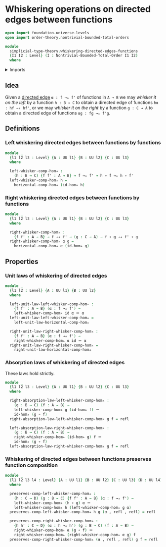 # Whiskering operations on directed edges between functions

```agda
open import foundation.universe-levels
open import order-theory.nontrivial-bounded-total-orders

module
  simplicial-type-theory.whiskering-directed-edges-functions
  {I1 I2 : Level} (I : Nontrivial-Bounded-Total-Order I1 I2)
  where
```

<details><summary>Imports</summary>

```agda
open import foundation.action-on-identifications-functions
open import foundation.cartesian-product-types
open import foundation.dependent-pair-types
open import foundation.equality-cartesian-product-types
open import foundation.equality-dependent-pair-types
open import foundation.equivalences
open import foundation.function-extensionality
open import foundation.function-types
open import foundation.functoriality-cartesian-product-types
open import foundation.functoriality-dependent-pair-types
open import foundation.homotopies
open import foundation.identity-types
open import foundation.retractions
open import foundation.sections
open import foundation.type-arithmetic-dependent-function-types
open import foundation.type-theoretic-principle-of-choice
open import foundation.universe-levels

open import orthogonal-factorization-systems.extensions-maps

open import simplicial-type-theory.arrows I
open import simplicial-type-theory.directed-edges I
open import simplicial-type-theory.directed-interval-type I
open import simplicial-type-theory.horizontal-composition-arrows-functions I
open import simplicial-type-theory.horizontal-composition-directed-edges-functions I
```

</details>

## Idea

Given a [directed edge](simplicial-type-theory.directed-edges.md) `α : f →▵ f'`
of functions in `A → B` we may _whisker it on the left_ by a function
`h : B → C` to obtain a directed edge of functions `hα : hf →▵ hf'`, or we may
_whisker it on the right_ by a function `g : C → A` to obtain a directed edge of
functions `αg : fg →▵ f'g`.

## Definitions

### Left whiskering directed edges between functions by functions

```agda
module _
  {l1 l2 l3 : Level} {A : UU l1} {B : UU l2} {C : UU l3}
  where

  left-whisker-comp-hom▵ :
    (h : B → C) {f f' : A → B} → f →▵ f' → h ∘ f →▵ h ∘ f'
  left-whisker-comp-hom▵ h =
    horizontal-comp-hom▵ (id-hom▵ h)
```

### Right whiskering directed edges between functions by functions

```agda
module _
  {l1 l2 l3 : Level} {A : UU l1} {B : UU l2} {C : UU l3}
  where

  right-whisker-comp-hom▵ :
    {f f' : A → B} → f →▵ f' → (g : C → A) → f ∘ g →▵ f' ∘ g
  right-whisker-comp-hom▵ α g =
    horizontal-comp-hom▵ α (id-hom▵ g)
```

## Properties

### Unit laws of whiskering of directed edges

```agda
module _
  {l1 l2 : Level} {A : UU l1} {B : UU l2}
  where

  left-unit-law-left-whisker-comp-hom▵ :
    {f f' : A → B} (α : f →▵ f') →
    left-whisker-comp-hom▵ id α ＝ α
  left-unit-law-left-whisker-comp-hom▵ =
    left-unit-law-horizontal-comp-hom▵

  right-unit-law-right-whisker-comp-hom▵ :
    {f f' : A → B} (α : f →▵ f') →
    right-whisker-comp-hom▵ α id ＝ α
  right-unit-law-right-whisker-comp-hom▵ =
    right-unit-law-horizontal-comp-hom▵
```

### Absorption laws of whiskering of directed edges

These laws hold strictly.

```agda
module _
  {l1 l2 l3 : Level} {A : UU l1} {B : UU l2} {C : UU l3}
  where

  right-absorption-law-left-whisker-comp-hom▵ :
    (g : B → C) (f : A → B) →
    left-whisker-comp-hom▵ g (id-hom▵ f) ＝
    id-hom▵ (g ∘ f)
  right-absorption-law-left-whisker-comp-hom▵ g f = refl

  left-absorption-law-right-whisker-comp-hom▵ :
    (g : B → C) (f : A → B) →
    right-whisker-comp-hom▵ (id-hom▵ g) f ＝
    id-hom▵ (g ∘ f)
  left-absorption-law-right-whisker-comp-hom▵ g f = refl
```

### Whiskering of directed edges between functions preserves function composition

```agda
module _
  {l1 l2 l3 l4 : Level} {A : UU l1} {B : UU l2} {C : UU l3} {D : UU l4}
  where

  preserves-comp-left-whisker-comp-hom▵ :
    (h : C → D) (g : B → C) {f f' : A → B} (α : f →▵ f') →
    left-whisker-comp-hom▵ (h ∘ g) α ＝
    left-whisker-comp-hom▵ h (left-whisker-comp-hom▵ g α)
  preserves-comp-left-whisker-comp-hom▵ h g (α , refl , refl) = refl

  preserves-comp-right-whisker-comp-hom▵ :
    {h h' : C → D} (α : h →▵ h') (g : B → C) (f : A → B) →
    right-whisker-comp-hom▵ α (g ∘ f) ＝
    right-whisker-comp-hom▵ (right-whisker-comp-hom▵ α g) f
  preserves-comp-right-whisker-comp-hom▵ (α , refl , refl) g f = refl
```
